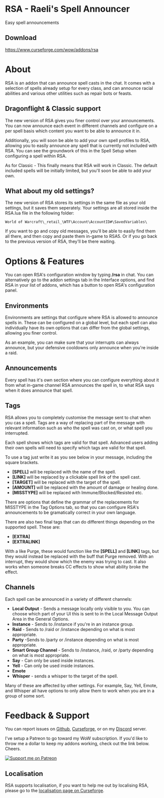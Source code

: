 # RSA - Raeli's Spell Announcer
Easy spell announcements

## Download
<https://www.curseforge.com/wow/addons/rsa>

# About
RSA is an addon that can announce spell casts in the chat. It comes with a selection of spells already setup for every class, and can announce racial abilities and various other utilities such as repair bots or feasts.

## Dragonflight & Classic support
The new version of RSA gives you finer control over your announcements. You can now announce each event in different channels and configure on a per spell basis which content you want to be able to announce it in.

Additionally, you will soon be able to add your own spell profiles to RSA, allowing you to easily announce any spell that is currently not included with RSA. You can see the groundwork of this in the Spell Setup when configuring a spell within RSA.

As for Classic - This finally means that RSA will work in Classic. The default included spells will be initially limited, but you'll soon be able to add your own.

## What about my old settings?
The new version of RSA stores its settings in the same file as your old settings, but it saves them seperately. Your settings are all stored inside the RSA.lua file in the following folder:

    World of Warcraft\_retail_\WTF\Account\AccountID#\SavedVariables\

If you want to go and copy old messages, you'll be able to easily find them all there, and then copy and paste them in-game to RSA5. Or if you go back to the previous version of RSA, they'll be there waiting.

# Options & Features
You can open RSA's configuration window by typing **/rsa** in chat. You can alternatively go to the addon settings tab in the Interface options, and find RSA in your list of addons, which has a button to open RSA's configuration panel.

## Environments
Environments are settings that configure where RSA is allowed to announce spells in. These can be configured on a global level, but each spell can also individually have its own options that can differ from the global settings, allowing you finer control.

As an example, you can make sure that your interrupts can always announce, but your defensive cooldowns only announce when you're inside a raid.

## Announcements
Every spell has it's own section where you can configure everything about it from what in-game channel RSA announces the spell in, to what RSA says when it does announce that spell.

## Tags
RSA allows you to completely customise the message sent to chat when you cas a spell. Tags are a way of replacing part of the message with relevant information such as who the spell was cast on, or what spell you interrupted.

Each spell shows which tags are valid for that spell. Advanced users adding their own spells will need to specify which tags are valid for that spell.

To use a tag just write it as you see below in your message, including the square brackets.

* **[SPELL]** will be replaced with the name of the spell.
* **[LINK]** will be replaced by a clickable spell link of the spell cast.
* **[TARGET]** will be replaced with the target of the spell.
* **[AMOUNT]** will be replaced with the amount of damage or healing done.
* **[MISSTYPE]** will be replaced with Immune/Blocked/Resisted etc.

There are options that define the grammar of the replacements for MISSTYPE in the Tag Options tab, so that you can configure RSA's announcements to be gramatically correct in your own language.

There are also two final tags that can do different things depending on the supported spell. These are:
* **[EXTRA]**
* **[EXTRALINK]**

With a like Purge, these would function like the **[SPELL]** and **[LINK]** tags, but they would instead be replaced with the buff that Purge removed. With an interrupt, they would show which the enemy was trying to cast. It also works when someone breaks CC effects to show what ability broke the effect.

## Channels
Each spell can be announced in a variety of different channels:

* **Local Output** - Sends a message locally only visible to you. You can choose which part of your UI this is sent to in the Local Message Output Area in the General Options.
* **Instance** - Sends to /instance if you're in an instance group.
* **Raid** - Sends to /raid or /instance depending on what is most appropriate.
* **Party** -Sends to /party or /instance depending on what is most appropriate.
* **Smart Group Channel** - Sends to /instance, /raid, or /party depending on what is most appropriate.
* **Say** - Can only be used inside instances.
* **Yell** - Can only be used inside instances.
* **Emote**
* **Whisper** - sends a whisper to the target of the spell.

Many of these are affected by other settings. For example, Say, Yell, Emote, and Whisper all have options to only allow them to work when you are in a group of some sort.

# Feedback & Support

You can report issues on [Github](https://github.com/Caedilla/RSA/issues), [Curseforge](https://wow.curseforge.com/projects/rsa/issues), or on my [Discord](https://discord.gg/99QZ6sd) server.

I've setup a Patreon to go toward my WoW subscription. If you'd like to throw me a dollar to keep my addons working, check out the link below. Cheers.

[![Support me on Patreon](https://c5.patreon.com/external/logo/become_a_patron_button.png "")](https://www.patreon.com/join/raeli "")

## Localisation

RSA supports localisation, if you want to help me out by localising RSA, please go to the [localisation page on Curseforge](https://wow.curseforge.com/projects/rsa/localization).